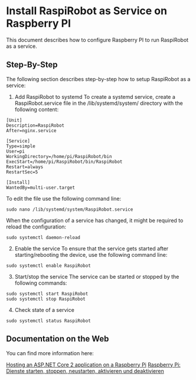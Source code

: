 # Install RaspiRobot as Service on Raspberry PI

This document describes how to configure Raspberry PI to run RaspiRobot as a service.

## Step-By-Step
The following section describes step-by-step how to setup RaspiRobot as a service:

1. Add RaspiRobot to systemd
To create a systemd service, create a RaspiRobot.service file in the /lib/systemd/system/ directory with the following content: 
```
[Unit]
Description=RaspiRobot
After=nginx.service

[Service]
Type=simple
User=pi
WorkingDirectory=/home/pi/RaspiRobot/bin
ExecStart=/home/pi/RaspiRobot/bin/RaspiRobot
Restart=always
RestartSec=5

[Install]
WantedBy=multi-user.target
```

To edit the file use the following command line:
```
sudo nano /lib/systemd/system/RaspiRobot.service
```

When the configuration of a service has changed, it might be required to reload the configuration:
```
sudo systemctl daemon-reload
```

2. Enable the service
To ensure that the service gets started after starting/rebooting the device, use the following command line:
```
sudo systemctl enable RaspiRobot
```

3. Start/stop the service
The service can be started or stopped by the following commands:
```
sudo systemctl start RaspiRobot
sudo systemctl stop RaspiRobot
```

4. Check state of a service
```
sudo systemctl status RaspiRobot
```

## Documentation on the Web
You can find more information here:

[Hosting an ASP.NET Core 2 application on a Raspberry Pi](https://thomaslevesque.com/2018/04/17/hosting-an-asp-net-core-2-application-on-a-raspberry-pi/)
[Raspberry Pi: Dienste starten, stoppen, neustarten, aktivieren und deaktivieren](https://www.elektronik-kompendium.de/sites/raspberry-pi/2002211.htm)
